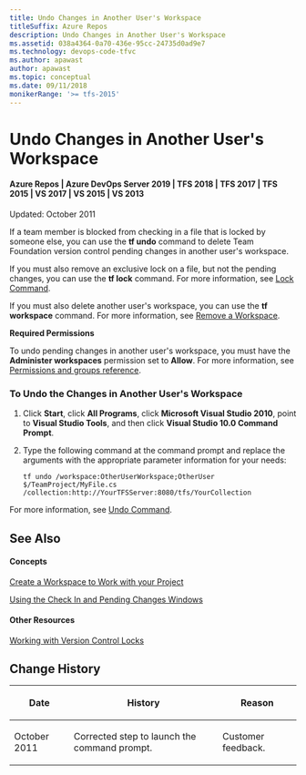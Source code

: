 ```yaml
---
title: Undo Changes in Another User's Workspace
titleSuffix: Azure Repos
description: Undo Changes in Another User's Workspace
ms.assetid: 038a4364-0a70-436e-95cc-24735d0ad9e7
ms.technology: devops-code-tfvc
ms.author: apawast
author: apawast
ms.topic: conceptual
ms.date: 09/11/2018
monikerRange: '>= tfs-2015'
---
```


# Undo Changes in Another User's Workspace

#### Azure Repos | Azure DevOps Server 2019 | TFS 2018 | TFS 2017 | TFS 2015 | VS 2017 | VS 2015 | VS 2013

Updated: October 2011

If a team member is blocked from checking in a file that is locked by someone else, you can use the **tf undo** command to delete Team Foundation version control pending changes in another user's workspace.

If you must also remove an exclusive lock on a file, but not the pending changes, you can use the **tf lock** command. For more information, see [Lock Command](lock-command.md).

If you must also delete another user's workspace, you can use the **tf workspace** command. For more information, see [Remove a Workspace](https://msdn.microsoft.com/library/ms245474).

**Required Permissions**

To undo pending changes in another user's workspace, you must have the **Administer workspaces** permission set to **Allow**. For more information, see [Permissions and groups reference](../../organizations/security/permissions.md).

### To Undo the Changes in Another User's Workspace

1.  Click **Start**, click **All Programs**, click **Microsoft Visual Studio 2010**, point to **Visual Studio Tools**, and then click **Visual Studio 10.0 Command Prompt**.

2.  Type the following command at the command prompt and replace the arguments with the appropriate parameter information for your needs:

    `tf undo /workspace:OtherUserWorkspace;OtherUser $/TeamProject/MyFile.cs /collection:http://YourTFSServer:8080/tfs/YourCollection`

For more information, see [Undo Command](undo-command.md).

## See Also

#### Concepts

[Create a Workspace to Work with your Project](create-work-workspaces.md)

[Using the Check In and Pending Changes Windows](develop-code-manage-pending-changes.md)

#### Other Resources

[Working with Version Control Locks](work-version-control-locks.md)

## Change History<table>

<thead>
<tr>
<th><p>Date</p></th>
<th><p>History</p></th>
<th><p>Reason</p></th>
</tr>
</thead>
<tbody>
<tr>
<td><p></p>
<p>October 2011</p></td>
<td><p>Corrected step to launch the command prompt.</p></td>
<td><p></p>
<p>Customer feedback.</p></td>
</tr>
</tbody>
</table>
